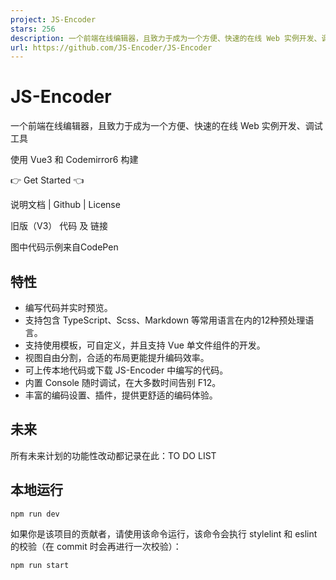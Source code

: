 ```yaml
---
project: JS-Encoder
stars: 256
description: 一个前端在线编辑器，且致力于成为一个方便、快速的在线 Web 实例开发、调试工具。使用 Vue3 和 Codemirror6 构建。
url: https://github.com/JS-Encoder/JS-Encoder
---
```


JS-Encoder
==========

一个前端在线编辑器，且致力于成为一个方便、快速的在线 Web 实例开发、调试工具

使用 Vue3 和 Codemirror6 构建

👉 Get Started 👈

说明文档 | Github | License

旧版（V3） 代码 及 链接

图中代码示例来自CodePen

特性
--

-   编写代码并实时预览。
-   支持包含 TypeScript、Scss、Markdown 等常用语言在内的12种预处理语言。
-   支持使用模板，可自定义，并且支持 Vue 单文件组件的开发。
-   视图自由分割，合适的布局更能提升编码效率。
-   可上传本地代码或下载 JS-Encoder 中编写的代码。
-   内置 Console 随时调试，在大多数时间告别 F12。
-   丰富的编码设置、插件，提供更舒适的编码体验。

未来
--

所有未来计划的功能性改动都记录在此：TO DO LIST

本地运行
----

```
npm run dev
```

如果你是该项目的贡献者，请使用该命令运行，该命令会执行 stylelint 和 eslint 的校验（在 commit 时会再进行一次校验）：

```
npm run start
```

